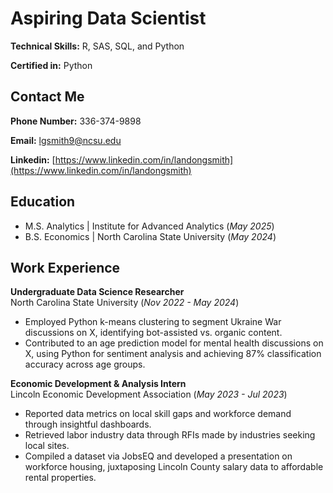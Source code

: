 # Aspiring Data Scientist

**Technical Skills:** R, SAS, SQL, and Python

**Certified in:** Python

## Contact Me
**Phone Number:** 336-374-9898

**Email:** lgsmith9@ncsu.edu

**Linkedin:** [https://www.linkedin.com/in/landongsmith](https://www.linkedin.com/in/landongsmith)

## Education
- M.S. Analytics | Institute for Advanced Analytics (_May 2025_)
- B.S. Economics | North Carolina State University (_May 2024_)

## Work Experience

**Undergraduate Data Science Researcher**  
North Carolina State University 
(_Nov 2022 - May 2024_)

- Employed Python k-means clustering to segment Ukraine War discussions on X, identifying bot-assisted vs. organic content.
- Contributed to an age prediction model for mental health discussions on X, using Python for sentiment analysis and achieving 87% classification accuracy across age groups.

**Economic Development & Analysis Intern**  
Lincoln Economic Development Association 
(_May 2023 - Jul 2023_)

- Reported data metrics on local skill gaps and workforce demand through insightful dashboards.  
- Retrieved labor industry data through RFIs made by industries seeking local sites.  
- Compiled a dataset via JobsEQ and developed a presentation on workforce housing, juxtaposing Lincoln County salary data to affordable rental properties.

